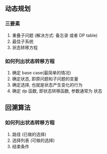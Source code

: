## 动态规划 
### 三要素    
1. 重叠子问题 (解决方式:  备忘录 或者 DP table)        
2. 最佳子系统     
3. 状态转移方程   
### 如何列出状态转移方程  
1. 确定 base case(最简单的情况)     
2. 确定状态, 即原问题和子问题的变量     
3. 确定选择, 也就是状态产生变化的行为  
4. 确定 dp 函数, 即状态转移函数, 参数通常为 状态

## 回溯算法 
### 如何列出状态转移方程 
1. 路径 (已做的选择)
2. 选择列表 (可做的选择)
3. 结束条件 

